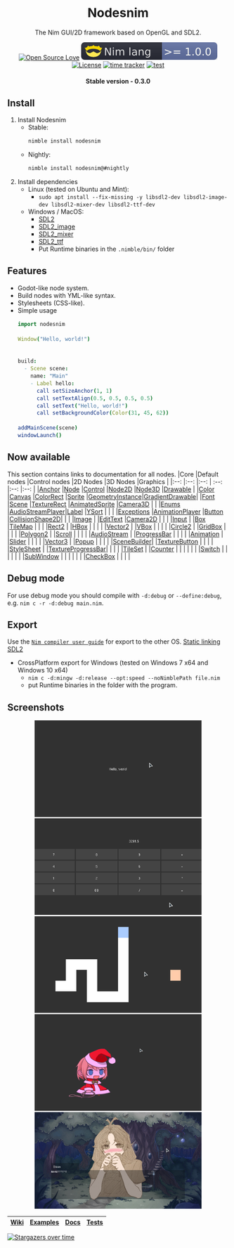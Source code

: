 <h1 align="center">Nodesnim</h1>
<div align="center">The Nim GUI/2D framework based on OpenGL and SDL2.

[![Open Source Love](https://badges.frapsoft.com/os/v1/open-source.svg?v=103)](https://github.com/ellerbrock/open-source-badges/)
[![Nim language-plastic](https://github.com/Ethosa/yukiko/blob/master/nim-lang.svg)](https://github.com/Ethosa/yukiko/blob/master/nim-lang.svg)
[![License](https://img.shields.io/github/license/Ethosa/nodesnim)](https://github.com/Ethosa/nodesnim/blob/master/LICENSE)
[![time tracker](https://wakatime.com/badge/github/Ethosa/nodesnim.svg)](https://wakatime.com/badge/github/Ethosa/nodesnim)
[![test](https://github.com/Ethosa/nodesnim/workflows/test/badge.svg)](https://github.com/Ethosa/nodesnim/actions)

<h4>Stable version - 0.3.0</h4>
</div>

## Install
1. Install Nodesnim
   -  Stable:
      ```bash
      nimble install nodesnim
      ```
   -  Nightly:
      ```bash
      nimble install nodesnim@#nightly
      ```
2. Install dependencies
   -  Linux (tested on Ubuntu and Mint):
      - `sudo apt install --fix-missing -y libsdl2-dev libsdl2-image-dev libsdl2-mixer-dev libsdl2-ttf-dev`
   -  Windows / MacOS:
      -  [SDL2](https://www.libsdl.org/download-2.0.php)
      -  [SDL2_image](https://www.libsdl.org/projects/SDL_image/)
      -  [SDL2_mixer](https://www.libsdl.org/projects/SDL_mixer/)
      -  [SDL2_ttf](https://www.libsdl.org/projects/SDL_ttf/)
      -  Put Runtime binaries in the `.nimble/bin/` folder

## Features
- Godot-like node system.
- Build nodes with YML-like syntax.
- Stylesheets (CSS-like).
- Simple usage
  ```nim
  import nodesnim

  Window("Hello, world!")


  build:
    - Scene scene:
      name: "Main"
      - Label hello:
        call setSizeAnchor(1, 1)
        call setTextAlign(0.5, 0.5, 0.5, 0.5)
        call setText("Hello, world!")
        call setBackgroundColor(Color(31, 45, 62))

  addMainScene(scene)
  windowLaunch()
  
  ```

## Now available
This section contains links to documentation for all nodes.
|Core            |Default nodes        |Control nodes         |2D Nodes            |3D Nodes            |Graphics            |
|:--:            |:--:                 |:--:                  |  :--:              |:--:                |:--:                |
|[Anchor][]      |[Node][]             |[Control][]           |[Node2D][]          |[Node3D][]          |[Drawable][]        |
|[Color][]       |[Canvas][]           |[ColorRect][]         |[Sprite][]          |[GeometryInstance][]|[GradientDrawable][]|
|[Font][]        |[Scene][]            |[TextureRect][]       |[AnimatedSprite][]  |[Camera3D][]        |                    |
|[Enums][]       |[AudioStreamPlayer][]|[Label][]             |[YSort][]           |                    |                    |
|[Exceptions][]  |[AnimationPlayer][]  |[Button][]            |[CollisionShape2D][]|                    |                    |
|[Image][]       |                     |[EditText][]          |[Camera2D][]        |                    |                    |
|[Input][]       |                     |[Box][]               |[TileMap][]         |                    |                    |
|[Rect2][]       |                     |[HBox][]              |                    |                    |                    |
|[Vector2][]     |                     |[VBox][]              |                    |                    |                    |
|[Circle2][]     |                     |[GridBox][]           |                    |                    |                    |
|[Polygon2][]    |                     |[Scroll][]            |                    |                    |                    |
|[AudioStream][] |                     |[ProgressBar][]       |                    |                    |                    |
|[Animation][]   |                     |[Slider][]            |                    |                    |                    |
|[Vector3][]     |                     |[Popup][]             |                    |                    |                    |
|[SceneBuilder][]|                     |[TextureButton][]     |                    |                    |                    |
|[StyleSheet][]  |                     |[TextureProgressBar][]|                    |                    |                    |
|[TileSet][]     |                     |[Counter][]           |                    |                    |                    |
|                |                     |[Switch][]            |                    |                    |                    |
|                |                     |[SubWindow][]         |                    |                    |                    |
|                |                     |[CheckBox][]          |                    |                    |                    |



## Debug mode
For use debug mode you should compile with `-d:debug` or `--define:debug`, e.g. `nim c -r -d:debug main.nim`.

## Export
Use the [`Nim compiler user guide`](https://nim-lang.org/docs/nimc.html#dynliboverride) for export to the other OS.
[Static linking SDL2](https://github.com/nim-lang/sdl2#static-linking-sdl2)

-   CrossPlatform export for Windows (tested on Windows 7 x64 and Windows 10 x64)
    -   `nim c -d:mingw -d:release --opt:speed --noNimblePath file.nim`
    -   put Runtime binaries in the folder with the program.

## Screenshots
<div align="center">
  <a href="https://github.com/Ethosa/nodesnim/blob/master/examples/hello_world">
    <img src="https://github.com/Ethosa/nodesnim/blob/master/screenshots/1.png" width="380" height="220" alt="Hello world example">
  </a>
  <a href="https://github.com/Ethosa/nodesnim/blob/master/examples/calculator">
    <img src="https://github.com/Ethosa/nodesnim/blob/master/screenshots/2.png" width="380" height="220" alt="Calculator example">
  </a>
  <a href="https://github.com/Ethosa/nodesnim/blob/master/examples/snake">
    <img src="https://github.com/Ethosa/nodesnim/blob/master/screenshots/3.png" width="380" height="220" alt="Snake game example">
  </a>
  <a href="https://github.com/Ethosa/nodesnim/blob/master/examples/screensaver">
    <img src="https://github.com/Ethosa/nodesnim/blob/master/screenshots/4.png" width="380" height="220" alt="Screensaver example">
  </a>
  <a href="https://github.com/Ethosa/nodesnim/blob/master/examples/novel">
    <img src="https://github.com/Ethosa/nodesnim/blob/master/screenshots/5.png" width="380" height="220" alt="Novel game example">
  </a>
</div>



<div align="center" width="100%">
   
   |[Wiki][]|[Examples][]|[Docs][]|[Tests][]|
   |--------|------------|--------|---------|
   
</div>

[![Stargazers over time](https://starchart.cc/Ethosa/nodesnim.svg)](https://starchart.cc/Ethosa/nodesnim)



[Anchor]:https://ethosa.github.io/nodesnim/nodesnim/core/anchor.html
[Color]:https://ethosa.github.io/nodesnim/nodesnim/core/color.html
[Enums]:https://ethosa.github.io/nodesnim/nodesnim/core/enums.html
[Exceptions]:https://ethosa.github.io/nodesnim/nodesnim/core/exceptions.html
[Image]:https://ethosa.github.io/nodesnim/nodesnim/core/image.html
[Input]:https://ethosa.github.io/nodesnim/nodesnim/core/input.html
[Rect2]:https://ethosa.github.io/nodesnim/nodesnim/core/rect2.html
[Vector2]:https://ethosa.github.io/nodesnim/nodesnim/core/vector2.html
[Circle2]:https://ethosa.github.io/nodesnim/nodesnim/core/circle2.html
[Polygon2]:https://ethosa.github.io/nodesnim/nodesnim/core/polygon2.html
[AudioStream]:https://ethosa.github.io/nodesnim/nodesnim/core/audio_stream.html
[Animation]:https://ethosa.github.io/nodesnim/nodesnim/core/animation.html
[Vector3]:https://ethosa.github.io/nodesnim/nodesnim/core/vector3.html
[SceneBuilder]:https://ethosa.github.io/nodesnim/nodesnim/core/scene_builder.html
[Font]:https://ethosa.github.io/nodesnim/nodesnim/core/font.html
[StyleSheet]:https://ethosa.github.io/nodesnim/nodesnim/core/stylesheet.html
[TileSet]:https://ethosa.github.io/nodesnim/nodesnim/core/tileset.html

[Node]:https://ethosa.github.io/nodesnim/nodesnim/nodes/node.html
[Canvas]:https://ethosa.github.io/nodesnim/nodesnim/nodes/canvas.html
[Scene]:https://ethosa.github.io/nodesnim/nodesnim/nodes/scene.html
[AudioStreamPlayer]:https://ethosa.github.io/nodesnim/nodesnim/nodes/audio_stream_player.html
[AnimationPlayer]:https://ethosa.github.io/nodesnim/nodesnim/nodes/animation_player.html

[Control]:https://ethosa.github.io/nodesnim/nodesnim/nodescontrol/control.html
[ColorRect]:https://ethosa.github.io/nodesnim/nodesnim/nodescontrol/color_rect.html
[TextureRect]:https://ethosa.github.io/nodesnim/nodesnim/nodescontrol/texture_rect.html
[Label]:https://ethosa.github.io/nodesnim/nodesnim/nodescontrol/label.html
[Button]:https://ethosa.github.io/nodesnim/nodesnim/nodescontrol/button.html
[EditText]:https://ethosa.github.io/nodesnim/nodesnim/nodescontrol/edittext.html
[RichLabel]:https://ethosa.github.io/nodesnim/nodesnim/nodescontrol/rich_label.html
[RichEditText]:https://ethosa.github.io/nodesnim/nodesnim/nodescontrol/rich_edit_text.html
[Box]:https://ethosa.github.io/nodesnim/nodesnim/nodescontrol/box.html
[HBox]:https://ethosa.github.io/nodesnim/nodesnim/nodescontrol/hbox.html
[VBox]:https://ethosa.github.io/nodesnim/nodesnim/nodescontrol/vbox.html
[GridBox]:https://ethosa.github.io/nodesnim/nodesnim/nodescontrol/grid_box.html
[Scroll]:https://ethosa.github.io/nodesnim/nodesnim/nodescontrol/scroll.html
[ProgressBar]:https://ethosa.github.io/nodesnim/nodesnim/nodescontrol/progress_bar.html
[Slider]:https://ethosa.github.io/nodesnim/nodesnim/nodescontrol/slider.html
[Popup]:https://ethosa.github.io/nodesnim/nodesnim/nodescontrol/popup.html
[TextureButton]:https://ethosa.github.io/nodesnim/nodesnim/nodescontrol/texture_button.html
[TextureProgressBar]:https://ethosa.github.io/nodesnim/nodesnim/nodescontrol/texture_progress_bar.html
[Counter]:https://ethosa.github.io/nodesnim/nodesnim/nodescontrol/counter.html
[Switch]:https://ethosa.github.io/nodesnim/nodesnim/nodescontrol/switch.html
[SubWindow]:https://ethosa.github.io/nodesnim/nodesnim/nodescontrol/subwindow.html
[CheckBox]:https://ethosa.github.io/nodesnim/nodesnim/nodescontrol/checkbox.html

[Node2D]:https://ethosa.github.io/nodesnim/nodesnim/nodes2d/node2d.html
[Sprite]:https://ethosa.github.io/nodesnim/nodesnim/nodes2d/sprite.html
[AnimatedSprite]:https://ethosa.github.io/nodesnim/nodesnim/nodes2d/animated_sprite.html
[YSort]:https://ethosa.github.io/nodesnim/nodesnim/nodes2d/ysort.html
[CollisionShape2D]:https://ethosa.github.io/nodesnim/nodesnim/nodes2d/collision_shape2d.html
[KinematicBody2D]:https://ethosa.github.io/nodesnim/nodesnim/nodes2d/kinematic_body2d.html
[Camera2D]:https://ethosa.github.io/nodesnim/nodesnim/nodes2d/camera2d.html
[Node2D]:https://ethosa.github.io/nodesnim/nodesnim/nodes2d/node2d.html
[TileMap]:https://ethosa.github.io/nodesnim/nodesnim/nodes2d/tilemap.html

[Node3D]:https://ethosa.github.io/nodesnim/nodesnim/nodes3d/node3d.html
[GeometryInstance]:https://ethosa.github.io/nodesnim/nodesnim/nodes3d/geometry_instance.html
[Camera3D]:https://ethosa.github.io/nodesnim/nodesnim/nodes3d/camera3d.html

[Drawable]:https://ethosa.github.io/nodesnim/nodesnim/graphics/drawable.html
[GradientDrawable]:https://ethosa.github.io/nodesnim/nodesnim/graphics/gradient_drawable.html

[Examples]:https://github.com/Ethosa/nodesnim/blob/master/examples
[Wiki]:https://github.com/Ethosa/nodesnim/wiki
[Docs]:https://ethosa.github.io/nodesnim/nodesnim.html
[Tests]:https://github.com/Ethosa/nodesnim/blob/master/tests
